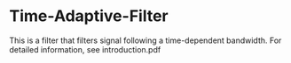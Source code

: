 # Time-Adaptive-Filter
This is a filter that filters signal following a time-dependent bandwidth. For detailed information, see introduction.pdf
